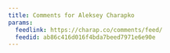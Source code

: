 ```yaml
---
title: Comments for Aleksey Charapko
params:
  feedlink: https://charap.co/comments/feed/
  feedid: ab86c416d016f4bda7beed7971e6e90e
---
```

